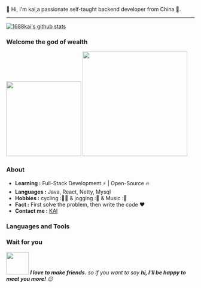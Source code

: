 

👋 Hi, I'm kai,a passionate self-taught backend developer from China 🚀. 

---------------------------------------------------------------------------------------------------------------------------------------------------------------------------------

[![1688kai's github stats](https://github-readme-stats.vercel.app/api?username=1688kai&show_icons=true&title_color=fff&icon_color=79ff97&text_color=9f9f9f&bg_color=151515)](https://github.com/1688kai)

### Welcome the god of wealth
<img src="https://1688kai.github.io/ImageBed/img202202081825123.jpg" width="200"> <img src="https://1688kai.github.io/ImageBed/202202091040872.gif" width="280">

 



### About

-  **Learning :** Full-Stack Development :zap: | Open-Source :fire:    
-  **Languages :** Java, React, Netty, Mysql
-  **Hobbies :** cycling :🚴🏻 & jogging :🏃 & Music :🎵
-  **Fact :** First solve the problem, then write the code :heart:
-  **Contact me :** [KAI](mailto:1090897843@qq.com)


### Languages and Tools

### Wait for you

<img src="https://media.giphy.com/media/LnQjpWaON8nhr21vNW/giphy.gif" width="60"> <em><b>I love to make friends.</b> so if you want to say <b>hi, I'll be happy to meet you more!</b> 😊</em>


